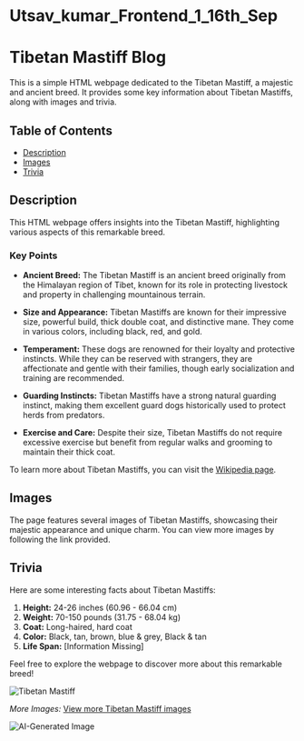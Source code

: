 # Utsav_kumar_Frontend_1_16th_Sep

# Tibetan Mastiff Blog

This is a simple HTML webpage dedicated to the Tibetan Mastiff, a majestic and ancient breed. It provides some key information about Tibetan Mastiffs, along with images and trivia.

## Table of Contents
- [Description](#description)
- [Images](#images)
- [Trivia](#trivia)

## Description
This HTML webpage offers insights into the Tibetan Mastiff, highlighting various aspects of this remarkable breed.

### Key Points
- **Ancient Breed:** The Tibetan Mastiff is an ancient breed originally from the Himalayan region of Tibet, known for its role in protecting livestock and property in challenging mountainous terrain.

- **Size and Appearance:** Tibetan Mastiffs are known for their impressive size, powerful build, thick double coat, and distinctive mane. They come in various colors, including black, red, and gold.

- **Temperament:** These dogs are renowned for their loyalty and protective instincts. While they can be reserved with strangers, they are affectionate and gentle with their families, though early socialization and training are recommended.

- **Guarding Instincts:** Tibetan Mastiffs have a strong natural guarding instinct, making them excellent guard dogs historically used to protect herds from predators.

- **Exercise and Care:** Despite their size, Tibetan Mastiffs do not require excessive exercise but benefit from regular walks and grooming to maintain their thick coat.

To learn more about Tibetan Mastiffs, you can visit the [Wikipedia page](https://en.wikipedia.org/wiki/Tibetan_Mastiff).

## Images
The page features several images of Tibetan Mastiffs, showcasing their majestic appearance and unique charm. You can view more images by following the link provided.

## Trivia
Here are some interesting facts about Tibetan Mastiffs:
1. **Height:** 24-26 inches (60.96 - 66.04 cm)
2. **Weight:** 70-150 pounds (31.75 - 68.04 kg)
3. **Coat:** Long-haired, hard coat
4. **Color:** Black, tan, brown, blue & grey, Black & tan
5. **Life Span:** [Information Missing]

Feel free to explore the webpage to discover more about this remarkable breed!

![Tibetan Mastiff](https://images.pexels.com/photos/4343542/pexels-photo-4343542.jpeg?auto=compress&cs=tinysrgb&w=1260&h=750&dpr=2)

*More Images:* [View more Tibetan Mastiff images](https://www.istockphoto.com/photo/a-large-black-dog-sleeps-in-the-snow-close-up-selective-focus-on-eyes-copy-space-gm1463878660-496756198)

![AI-Generated Image](https://cdn.pixabay.com/photo/2023/08/01/22/45/ai-generated-8163970_1280.png)
